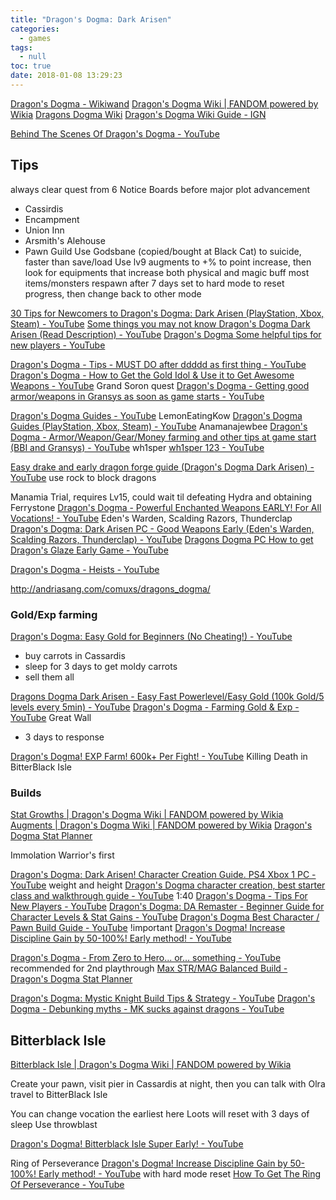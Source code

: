 ```yaml
---
title: "Dragon's Dogma: Dark Arisen"
categories:
  - games
tags:
  - null
toc: true
date: 2018-01-08 13:29:23
---
```


[Dragon's Dogma - Wikiwand](https://www.wikiwand.com/en/Dragon's_Dogma)
[Dragon's Dogma Wiki | FANDOM powered by Wikia](https://dragonsdogma.fandom.com/wiki/Dragon's_Dogma_Wiki)
[Dragons Dogma Wiki](https://dragonsdogma.wiki.fextralife.com/Dragons+Dogma+Wiki)
[Dragon's Dogma Wiki Guide - IGN](http://www.ign.com/wikis/dragons-dogma)

[Behind The Scenes Of Dragon's Dogma - YouTube](https://www.youtube.com/watch?v=3G5o3KhXv6w)

## Tips

always clear quest from 6 Notice Boards before major plot advancement
- Cassirdis
- Encampment
- Union Inn
- Arsmith's Alehouse
- Pawn Guild
Use Godsbane (copied/bought at Black Cat) to suicide, faster than save/load
Use lv9 augments to +% to point increase, then look for equipments that increase both physical and magic buff
most items/monsters respawn after 7 days
set to hard mode to reset progress, then change back to other mode

[30 Tips for Newcomers to Dragon's Dogma: Dark Arisen (PlayStation, Xbox, Steam) - YouTube](https://www.youtube.com/watch?v=xVPvXcQQ3lI)
[Some things you may not know Dragon's Dogma Dark Arisen (Read Description) - YouTube](https://www.youtube.com/watch?v=yrelAlUsSAA)
[Dragon's Dogma Some helpful tips for new players - YouTube](https://www.youtube.com/watch?v=-2qUI1HZmtQ)

[Dragon's Dogma - Tips - MUST DO after ddddd as first thing - YouTube](https://www.youtube.com/watch?v=LQPZhO2tHfM)
[Dragon's Dogma - How to Get the Gold Idol & Use it to Get Awesome Weapons - YouTube](https://www.youtube.com/watch?v=o-s0qkBlxGM) Grand Soron quest
[Dragon's Dogma - Getting good armor/weapons in Gransys as soon as game starts - YouTube](https://www.youtube.com/watch?v=4t4Py7XoN_E)

[Dragon's Dogma Guides - YouTube](https://www.youtube.com/playlist?list=PL0qbYcdU6-clTtvEk8cX30Q2jxVQ_Qlrl) LemonEatingKow
[Dragon's Dogma Guides (PlayStation, Xbox, Steam) - YouTube](https://www.youtube.com/playlist?list=PL5EOl-1nkRRVktIuJvdj2vLfn24us2BZ-) Anamanajewbee
[Dragon's Dogma - Armor/Weapon/Gear/Money farming and other tips at game start (BBI and Gransys) - YouTube](https://www.youtube.com/playlist?list=PLrZgsrY1mV1mnQgJWC2Wm557DjZrGNO_7) wh1sper
[wh1sper 123 - YouTube](https://www.youtube.com/channel/UCZSazQkanwU8oJ2sctVCFwA)

[Easy drake and early dragon forge guide (Dragon's Dogma Dark Arisen) - YouTube](https://www.youtube.com/watch?v=2utAbLe65ws) use rock to block dragons

Manamia Trial, requires Lv15, could wait til defeating Hydra and obtaining Ferrystone
[Dragon's Dogma - Powerful Enchanted Weapons EARLY! For All Vocations! - YouTube](https://www.youtube.com/watch?v=pp14x0wJFlc) Eden's Warden, Scalding Razors, Thunderclap
[Dragon's Dogma: Dark Arisen PC - Good Weapons Early (Eden's Warden, Scalding Razors, Thunderclap) - YouTube](https://www.youtube.com/watch?v=TWyIe4OBQqU)
[Dragons Dogma PC How to get Dragon's Glaze Early Game - YouTube](https://www.youtube.com/watch?v=lKHF4LoNxME)

[Dragon's Dogma - Heists - YouTube](https://www.youtube.com/playlist?list=PLrZgsrY1mV1nO50-z4w9BOqXhlqd8wvSj)

http://andriasang.com/comuxs/dragons_dogma/

### Gold/Exp farming

[Dragon's Dogma: Easy Gold for Beginners (No Cheating!) - YouTube](https://www.youtube.com/watch?v=yM3rAU_YSL8)
- buy carrots in Cassardis
- sleep for 3 days to get moldy carrots
- sell them all

[Dragons Dogma Dark Arisen - Easy Fast Powerlevel/Easy Gold (100k Gold/5 levels every 5min) - YouTube](https://www.youtube.com/watch?v=n1cayW1sL-4)
[Dragon's Dogma - Farming Gold & Exp - YouTube](https://www.youtube.com/watch?v=sMySqhamy08) Great Wall
- 3 days to response

[Dragon's Dogma! EXP Farm! 600k+ Per Fight! - YouTube](https://www.youtube.com/watch?v=QRj7LFBm924) Killing Death in BitterBlack Isle

### Builds

[Stat Growths | Dragon's Dogma Wiki | FANDOM powered by Wikia](http://dragonsdogma.wikia.com/wiki/Stat_Growths)
[Augments | Dragon's Dogma Wiki | FANDOM powered by Wikia](http://dragonsdogma.wikia.com/wiki/Augments)
[Dragon's Dogma Stat Planner](http://stackoverflow.github.io/dragons-dogma-stat-planner/#af000000000000000000000000000000000000)

Immolation
Warrior's first

[Dragon's Dogma: Dark Arisen! Character Creation Guide. PS4 Xbox 1 PC - YouTube](https://www.youtube.com/watch?v=T4LoKWeVZ-Y) weight and height
[Dragon's Dogma character creation, best starter class and walkthrough guide - YouTube](https://www.youtube.com/watch?v=EYHlceDgk2s) 1:40
[Dragon's Dogma - Tips For New Players - YouTube](https://www.youtube.com/watch?v=MAN0xNrLd70)
[Dragon's Dogma: DA Remaster - Beginner Guide for Character Levels & Stat Gains - YouTube](https://www.youtube.com/watch?v=gu5JJg8JpDI)
[Dragon's Dogma Best Character / Pawn Build Guide - YouTube](https://www.youtube.com/watch?v=_bkyTtqRgkE) !important
[Dragon's Dogma! Increase Discipline Gain by 50-100%! Early method! - YouTube](https://www.youtube.com/watch?v=ZJOj9sFUBGE)

[Dragon's Dogma - From Zero to Hero... or... something - YouTube](https://www.youtube.com/playlist?list=PLrZgsrY1mV1npOAx_OkMW4cXEX6bek9P2) recommended for 2nd playthrough
[Max STR/MAG Balanced Build - Dragon's Dogma Stat Planner](https://stackoverflow.github.io/dragons-dogma-stat-planner/#am000000000003005700000000000064000000)

[Dragon's Dogma: Mystic Knight Build Tips & Strategy - YouTube](https://www.youtube.com/watch?v=CmjsY8e32GI)
[Dragon's Dogma - Debunking myths - MK sucks against dragons - YouTube](https://www.youtube.com/watch?v=bKSGon9J4UI)

## Bitterblack Isle

[Bitterblack Isle | Dragon's Dogma Wiki | FANDOM powered by Wikia](http://dragonsdogma.wikia.com/wiki/Bitterblack_Isle)

Create your pawn, visit pier in Cassardis at night, then you can talk with Olra travel to BitterBlack Isle

You can change vocation the earliest here
Loots will reset with 3 days of sleep
Use throwblast

[Dragon's Dogma! Bitterblack Isle Super Early! - YouTube](https://www.youtube.com/watch?v=0Cz4q9RVwAE)

Ring of Perseverance
[Dragon's Dogma! Increase Discipline Gain by 50-100%! Early method! - YouTube](https://www.youtube.com/watch?v=ZJOj9sFUBGE) with hard mode reset
[How To Get The Ring Of Perseverance - YouTube](https://www.youtube.com/watch?v=evon6YpUcMA)
